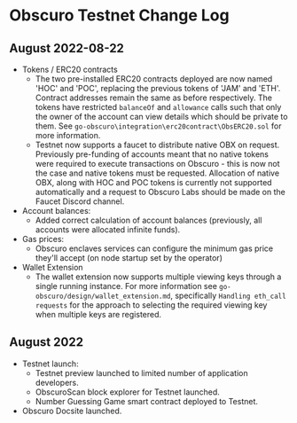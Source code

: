 # Obscuro Testnet Change Log

## August 2022-08-22
* Tokens / ERC20 contracts
  * The two pre-installed ERC20 contracts deployed are now named 'HOC' and 'POC', replacing the previous tokens of 'JAM' 
    and 'ETH'. Contract addresses remain the same as before respectively. The tokens have restricted `balanceOf` and 
    `allowance` calls such that only the owner of the account can view details which should be private to them. See 
    `go-obscuro\integration\erc20contract\ObsERC20.sol` for more information. 
  * Testnet now supports a faucet to distribute native OBX on request. Previously pre-funding of accounts meant that 
    no native tokens were required to execute transactions on Obscuro - this is now not the case and native tokens 
    must be requested. Allocation of native OBX, along with HOC and POC tokens is currently not supported automatically 
    and a request to Obscuro Labs should be made on the Faucet Discord channel.  
* Account balances:
  * Added correct calculation of account balances (previously, all accounts were allocated infinite funds).
* Gas prices:
  * Obscuro enclaves services can configure the minimum gas price they'll accept (on node startup set by the operator)
* Wallet Extension 
  * The wallet extension now supports multiple viewing keys through a single running instance. For more information see
    `go-obscuro/design/wallet_extension.md`, specifically `Handling eth_call requests` for the approach to selecting 
    the required viewing key when multiple keys are registered.

## August 2022
* Testnet launch:
  * Testnet preview launched to limited number of application developers.
  * ObscuroScan block explorer for Testnet launched.
  * Number Guessing Game smart contract deployed to Testnet.
* Obscuro Docsite launched.

